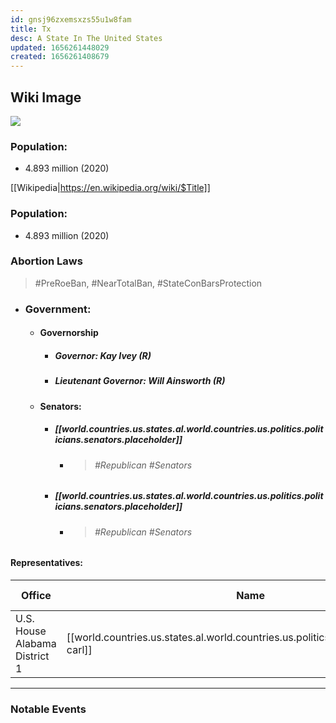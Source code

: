 ```yaml
---
id: gnsj96zxemsxzs55u1w8fam
title: Tx
desc: A State In The United States
updated: 1656261448029
created: 1656261408679
---
```


## Wiki Image

![](/assets/images/2022-06-26-09-22-42.png)

### Population:

- 4.893 million (2020)

[[Wikipedia|https://en.wikipedia.org/wiki/$Title]]

### Population:

- 4.893 million (2020)

### Abortion Laws

> #PreRoeBan, #NearTotalBan, #StateConBarsProtection

- ### **Government**:
  - #### **Governorship**
    - ##### **Governor:** Kay Ivey (R)
    - ##### **Lieutenant Governor:** Will Ainsworth (R)
  - #### **Senators**:
    - ##### [[world.countries.us.states.al.world.countries.us.politics.politicians.senators.placeholder]]
      - > ###### #Republican #Senators
    - ##### [[world.countries.us.states.al.world.countries.us.politics.politicians.senators.placeholder]]
      - > ###### #Republican #Senators

#### **Representatives**:

| Office                        | Name                                                                  | Party                    | Assumed Office  | Term Ends       |
| ----------------------------- | --------------------------------------------------------------------- | ------------------------ | --------------- | --------------- |
| U.S. House Alabama District 1 | [[world.countries.us.states.al.world.countries.us.politics.politicians.reps.jerry-carl]] | #Republican or #Democrat | January 3, 2021 | January 3, 2023 |

---

### Notable Events
